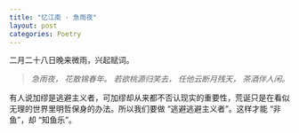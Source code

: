 ```yaml
---
title: "忆江南 · 急雨夜"
layout: post
categories: Poetry
---
```


二月二十八日晚来微雨，兴起赋词。

> *急雨夜，*
> *花散锦春年。*
> *若欲桃源归笑去，*
> *任他云断月残天，*
> *茶酒伴人闲。*

有人说加缪是逃避主义者，可加缪却从来都不否认现实的重要性，荒诞只是在看似无理的世界里明哲保身的办法。所以我们要做 “逃避逃避主义者”。这样才能 “非鱼”，却 “知鱼乐”。
